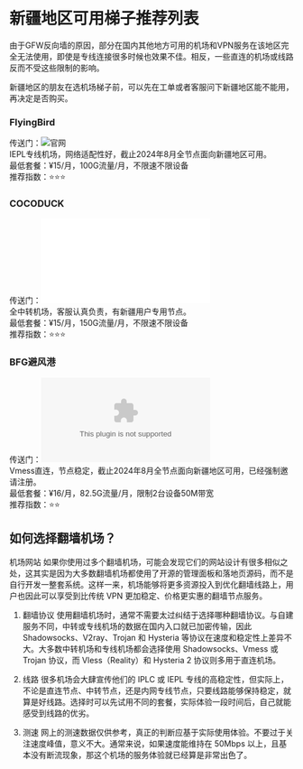 # 新疆地区可用梯子推荐列表

由于GFW反向墙的原因，部分在国内其他地方可用的机场和VPN服务在该地区完全无法使用，即使是专线连接很多时候也效果不佳。相反，一些直连的机场或线路反而不受这些限制的影响。<br>

新疆地区的朋友在选机场梯子前，可以先在工单或者客服问下新疆地区能不能用，再决定是否购买。

### FlyingBird
传送门：![官网](www.flyingbird.pro)<br>
IEPL专线机场，网络适配性好，截止2024年8月全节点面向新疆地区可用。<br>
最低套餐：¥15/月，100G流量/月，不限速不限设备<br>
推荐指数：⭐⭐⭐
### COCODUCK
传送门：![官网](cocoduck.cc)<br>
全中转机场，客服认真负责，有新疆用户专用节点。<br>
最低套餐：¥15/月，150G流量/月，不限速不限设备<br>
推荐指数：⭐⭐⭐
### BFG避风港
传送门：![官网](a.bfgbfg.com)<br>
Vmess直连，节点稳定，截止2024年8月全节点面向新疆地区可用，已经强制邀请注册。<br>
最低套餐：¥16/月，82.5G流量/月，限制2台设备50M带宽<br>
推荐指数：⭐⭐


## 如何选择翻墙机场？

机场网站 如果你使用过多个翻墙机场，可能会发现它们的网站设计有很多相似之处，这其实是因为大多数翻墙机场都使用了开源的管理面板和落地页源码，而不是自行开发一整套系统。这样一来，机场能够将更多资源投入到优化翻墙线路上，用户也因此可以享受到比传统 VPN 更加稳定、价格更实惠的翻墙节点服务。

1. 翻墙协议
使用翻墙机场时，通常不需要太过纠结于选择哪种翻墙协议。与自建服务不同，中转或专线机场的数据在国内入口就已加密传输，因此 Shadowsocks、V2ray、Trojan 和 Hysteria 等协议在速度和稳定性上差异不大。大多数中转机场和专线机场都会选择使用 Shadowsocks、Vmess 或 Trojan 协议，而 Vless（Reality）和 Hysteria 2 协议则多用于直连机场。

2. 线路
很多机场会大肆宣传他们的 IPLC 或 IEPL 专线的高稳定性，但实际上，不论是直连节点、中转节点，还是内网专线节点，只要线路能够保持稳定，就算是好线路。选择时可以先试用不同的套餐，实际体验一段时间后，自己就能感受到线路的优劣。

3. 测速
网上的测速数据仅供参考，真正的判断应基于实际使用体验。不要过于关注速度峰值，意义不大。通常来说，如果速度能维持在 50Mbps 以上，且基本没有断流现象，那这个机场的服务体验就已经算是非常出色了。
